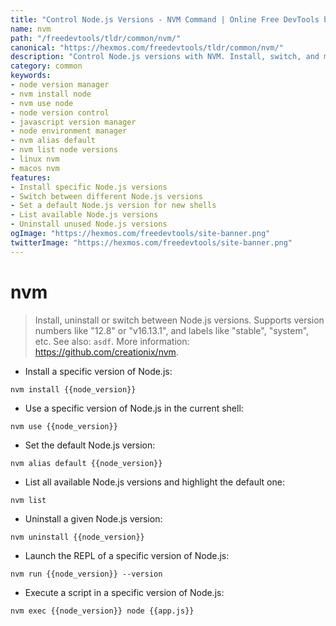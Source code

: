 ```yaml
---
title: "Control Node.js Versions - NVM Command | Online Free DevTools by Hexmos"
name: nvm
path: "/freedevtools/tldr/common/nvm/"
canonical: "https://hexmos.com/freedevtools/tldr/common/nvm/"
description: "Control Node.js versions with NVM. Install, switch, and manage multiple Node.js environments effortlessly. Free online tool, no registration required."
category: common
keywords:
- node version manager
- nvm install node
- nvm use node
- node version control
- javascript version manager
- node environment manager
- nvm alias default
- nvm list node versions
- linux nvm
- macos nvm
features:
- Install specific Node.js versions
- Switch between different Node.js versions
- Set a default Node.js version for new shells
- List available Node.js versions
- Uninstall unused Node.js versions
ogImage: "https://hexmos.com/freedevtools/site-banner.png"
twitterImage: "https://hexmos.com/freedevtools/site-banner.png"
---
```


# nvm

> Install, uninstall or switch between Node.js versions.
> Supports version numbers like "12.8" or "v16.13.1", and labels like "stable", "system", etc.
> See also: `asdf`.
> More information: <https://github.com/creationix/nvm>.

- Install a specific version of Node.js:

`nvm install {{node_version}}`

- Use a specific version of Node.js in the current shell:

`nvm use {{node_version}}`

- Set the default Node.js version:

`nvm alias default {{node_version}}`

- List all available Node.js versions and highlight the default one:

`nvm list`

- Uninstall a given Node.js version:

`nvm uninstall {{node_version}}`

- Launch the REPL of a specific version of Node.js:

`nvm run {{node_version}} --version`

- Execute a script in a specific version of Node.js:

`nvm exec {{node_version}} node {{app.js}}`
